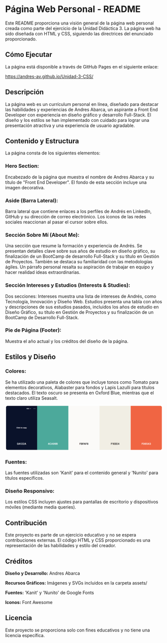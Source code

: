 # Página Web Personal - README

Este README proporciona una visión general de la página web personal creada como parte del ejercicio de la Unidad Didáctica 3. La página web ha sido diseñada con HTML y CSS, siguiendo las directrices del enunciado proporcionado.

## Cómo Ejecutar
La página está disponible a través de GitHub Pages en el siguiente enlace: 

https://andres-av.github.io/Unidad-3-CSS/

## Descripción

La página web es un currículum personal en línea, diseñado para destacar las habilidades y experiencias de Andres Abarca, un aspirante a Front End Developer con experiencia en diseño gráfico y desarrollo Full-Stack. El diseño y los estilos se han implementado con cuidado para lograr una presentación atractiva y una experiencia de usuario agradable.

## Contenido y Estructura

La página consta de los siguientes elementos:

### Hero Section: 
Encabezado de la página que muestra el nombre de Andres Abarca y su título de "Front End Developer". El fondo de esta sección incluye una imagen decorativa.

### Aside (Barra Lateral): 
Barra lateral que contiene enlaces a los perfiles de Andrés en LinkedIn, GitHub y su dirección de correo electrónico. Los iconos de las redes sociales reaccionan al pasar el cursor sobre ellos.

### Sección Sobre Mí (About Me): 
Una sección que resume la formación y experiencia de Andrés. Se presentan detalles clave sobre sus años de estudio en diseño gráfico, su finalización de un BootCamp de desarrollo Full-Stack y su título en Gestión de Proyectos. También se destaca su familiaridad con las metodologías ágiles. Un párrafo personal resalta su aspiración de trabajar en equipo y hacer realidad ideas extraordinarias.

### Sección Intereses y Estudios (Interests & Studies): 
Dos secciones: Intereses muestra una lista de intereses de Andrés, como Tecnología, Innovación y Diseño Web. Estudios presenta una tabla con años y descripciones de sus estudios pasados, incluidos los años de estudio en Diseño Gráfico, su título en Gestión de Proyectos y su finalización de un BootCamp de Desarrollo Full-Stack.

### Pie de Página (Footer): 
Muestra el año actual y los créditos del diseño de la página.

## Estilos y Diseño
### Colores: 
Se ha utilizado una paleta de colores que incluye tonos como Tomato para elementos decorativos, Alabaster para fondos y Lapis Lazulli para títulos destacados. El texto oscuro se presenta en Oxford Blue, mientras que el texto claro utiliza Seasalt.

![Paleta de Colores Utilizada](assets/paleta-de-color.png)

### Fuentes: 
Las fuentes utilizadas son 'Kanit' para el contenido general y 'Nunito' para títulos específicos.

### Diseño Responsivo:
Los estilos CSS incluyen ajustes para pantallas de escritorio y dispositivos móviles (mediante media queries).

## Contribución
Este proyecto es parte de un ejercicio educativo y no se espera contribuciones externas. 
El código HTML y CSS proporcionado es una representación de las habilidades y estilo del creador.

## Créditos
**Diseño y Desarrollo:** Andres Abarca

**Recursos Gráficos:** Imágenes y SVGs incluidos en la carpeta assets/

**Fuentes:** 'Kanit' y 'Nunito' de Google Fonts

**Iconos:** Font Awesome

## Licencia
Este proyecto se proporciona solo con fines educativos y no tiene una licencia específica.
